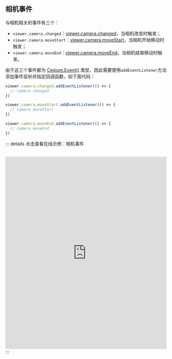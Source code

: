 ## 相机事件

与相机相关的事件有三个：
- `viewer.camera.changed`：[viewer.camera.changed](https://cesium.com/learn/cesiumjs/ref-doc/Camera.html?classFilter=Camera#changed)，当相机改变时触发；
- `viewer.camera.moveStart`：[viewer.camera.moveStart](https://cesium.com/learn/cesiumjs/ref-doc/Camera.html?classFilter=Camera#moveStart)，当相机开始移动时触发；
- `viewer.camera.moveEnd`：[viewer.camera.moveEnd](https://cesium.com/learn/cesiumjs/ref-doc/Camera.html?classFilter=Camera#moveEnd)，当相机结束移动时触发。

由于这三个事件都为 [Cesium.Event()](https://cesium.com/learn/cesiumjs/ref-doc/Event.html#Event) 类型，因此需要使用`addEventListener`方法添加事件监听并指定回调函数，如下面代码：

```javascript
viewer.camera.changed.addEventListener(() => {
  // camera changed
})

viewer.camera.moveStart.addEventListener(() => {
  // camera moveStart
})

viewer.camera.moveEnd.addEventListener(() => {
  // camera moveEnd
})
```

::: details 点击查看在线示例：相机事件

<br/>
 <iframe
 height=600 
 width=100% 
 src="https://syzdev.cn/cesium-docs-demo/event/cameraEvent.html" 
 frameborder=0 >
 </iframe>
:::